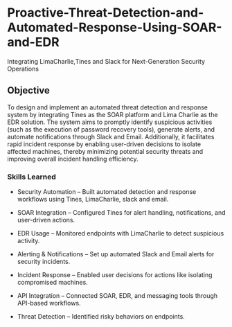 # Proactive-Threat-Detection-and-Automated-Response-Using-SOAR-and-EDR
Integrating LimaCharlie,Tines and Slack for Next-Generation Security Operations   

## Objective

To design and implement an automated threat detection and response system by integrating Tines as the SOAR platform and Lima Charlie as the EDR solution. The system aims to promptly identify suspicious activities (such as the execution of password recovery tools), generate alerts, and automate notifications through Slack and Email. Additionally, it facilitates rapid incident response by enabling user-driven decisions to isolate affected machines, thereby minimizing potential security threats and improving overall incident handling efficiency.

### Skills Learned 

- Security Automation – Built automated detection and response workflows using Tines, LimaCharlie, slack and email.

- SOAR Integration – Configured Tines for alert handling, notifications, and user-driven actions.

- EDR Usage – Monitored endpoints with LimaCharlie to detect suspicious activity.

- Alerting & Notifications – Set up automated Slack and Email alerts for security incidents.

- Incident Response – Enabled user decisions for actions like isolating compromised machines.

- API Integration – Connected SOAR, EDR, and messaging tools through API-based workflows.

- Threat Detection – Identified risky behaviors  on endpoints.

  





